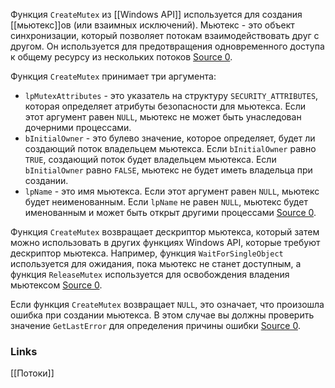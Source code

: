 Функция `CreateMutex` из [[Windows API]] используется для создания [[мьютекс]]ов (или взаимных исключений). Мьютекс - это объект синхронизации, который позволяет потокам взаимодействовать друг с другом. Он используется для предотвращения одновременного доступа к общему ресурсу из нескольких потоков [Source 0](https://learn.microsoft.com/en-us/windows/win32/api/synchapi/nf-synchapi-createmutexa).

Функция `CreateMutex` принимает три аргумента:

- `lpMutexAttributes` - это указатель на структуру `SECURITY_ATTRIBUTES`, которая определяет атрибуты безопасности для мьютекса. Если этот аргумент равен `NULL`, мьютекс не может быть унаследован дочерними процессами.
- `bInitialOwner` - это булево значение, которое определяет, будет ли создающий поток владельцем мьютекса. Если `bInitialOwner` равно `TRUE`, создающий поток будет владельцем мьютекса. Если `bInitialOwner` равно `FALSE`, мьютекс не будет иметь владельца при создании.
- `lpName` - это имя мьютекса. Если этот аргумент равен `NULL`, мьютекс будет неименованным. Если `lpName` не равен `NULL`, мьютекс будет именованным и может быть открыт другими процессами [Source 0](https://learn.microsoft.com/en-us/windows/win32/api/synchapi/nf-synchapi-createmutexa).

Функция `CreateMutex` возвращает дескриптор мьютекса, который затем можно использовать в других функциях Windows API, которые требуют дескриптор мьютекса. Например, функция `WaitForSingleObject` используется для ожидания, пока мьютекс не станет доступным, а функция `ReleaseMutex` используется для освобождения владения мьютексом [Source 0](https://learn.microsoft.com/en-us/windows/win32/api/synchapi/nf-synchapi-createmutexa).

Если функция `CreateMutex` возвращает `NULL`, это означает, что произошла ошибка при создании мьютекса. В этом случае вы должны проверить значение `GetLastError` для определения причины ошибки [Source 0](https://learn.microsoft.com/en-us/windows/win32/api/synchapi/nf-synchapi-createmutexa).

### Links
[[Потоки]]